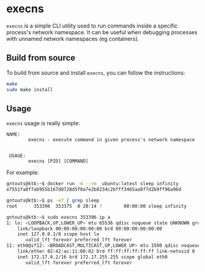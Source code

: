 # execns

`execns` is a simple CLI utility used to run commands inside a specific process's network namespace.
It can be useful when debugging processes with unnamed network namespaces (eg containers).

## Build from source

To build from source and install `execns`, you can follow the instructions:

```bash
make
sudo make install
```

## Usage

`execns` usage is really simple:

```text
NAME:
        execns - execute command in given process's network namespace
                         
 
 USAGE:
        execns [PID] [COMMAND]
```

For example:

```bash
gntouts@ktb:~$ docker run -d --rm  ubuntu:latest sleep infinity
e7551fa8f7ab955b167d8728d5f0a7e2b8234c2bfff3465aa8f7d2b9ff96a96d

gntouts@ktb:~$ ps -ef | grep sleep
root      353396  353375  0 20:14 ?        00:00:00 sleep infinity

gntouts@ktb:~$ sudo execns 353396 ip a
1: lo: <LOOPBACK,UP,LOWER_UP> mtu 65536 qdisc noqueue state UNKNOWN group default qlen 1000
    link/loopback 00:00:00:00:00:00 brd 00:00:00:00:00:00
    inet 127.0.0.1/8 scope host lo
       valid_lft forever preferred_lft forever
11: eth0@if12: <BROADCAST,MULTICAST,UP,LOWER_UP> mtu 1500 qdisc noqueue state UP group default 
    link/ether 02:42:ac:11:00:02 brd ff:ff:ff:ff:ff:ff link-netnsid 0
    inet 172.17.0.2/16 brd 172.17.255.255 scope global eth0
       valid_lft forever preferred_lft forever
```